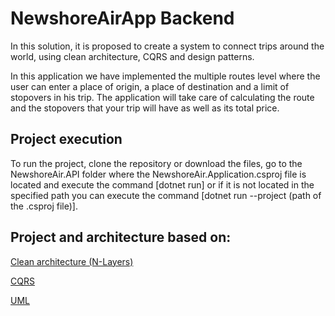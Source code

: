 # NewshoreAirApp Backend

In this solution, it is proposed to create a system to connect trips around the world, using clean architecture, CQRS and design patterns.

In this application we have implemented the multiple routes level where the user can enter a place of origin, a place of destination and a limit of stopovers in his trip. The application will take care of calculating the route and the stopovers that your trip will have as well as its total price.

## Project execution

To run the project, clone the repository or download the files, go to the NewshoreAir.API folder where the NewshoreAir.Application.csproj file is located and execute the command [dotnet run] or if it is not located in the specified path you can execute the command [dotnet run --project (path of the .csproj file)].


## Project and architecture based on:

[Clean architecture (N-Layers)](https://github.com/JaraJD/NewshoreAirApp_Backend/assets/93845990/d0eceb53-81fd-4e8c-922b-f112a8314196)

[CQRS](https://github.com/JaraJD/NewshoreAirApp_Backend/assets/93845990/e00a876d-4010-4eb6-ac1f-e69c6ce58089)

[UML](https://github.com/JaraJD/NewshoreAirApp_Backend/assets/93845990/82352f16-6519-4fb6-82ec-4177a287a4b7)


